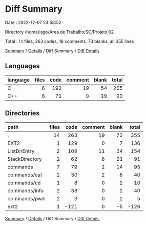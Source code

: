 # Diff Summary

Date : 2022-12-07 23:58:52

Directory /home/iago/Área de Trabalho/SO/Projeto 02

Total : 14 files,  263 codes, 19 comments, 73 blanks, all 355 lines

[Summary](results.md) / [Details](details.md) / Diff Summary / [Diff Details](diff-details.md)

## Languages
| language | files | code | comment | blank | total |
| :--- | ---: | ---: | ---: | ---: | ---: |
| C | 6 | 192 | 19 | 54 | 265 |
| C++ | 8 | 71 | 0 | 19 | 90 |

## Directories
| path | files | code | comment | blank | total |
| :--- | ---: | ---: | ---: | ---: | ---: |
| . | 14 | 263 | 19 | 73 | 355 |
| EXT2 | 1 | 129 | 0 | 7 | 136 |
| ListDirEntry | 2 | 109 | 11 | 34 | 154 |
| StackDirectory | 2 | 62 | 8 | 21 | 91 |
| commands | 7 | 79 | 2 | 14 | 95 |
| commands/cat | 2 | 30 | 2 | 8 | 40 |
| commands/cd | 1 | 8 | 0 | 2 | 10 |
| commands/info | 2 | 38 | 0 | 2 | 40 |
| commands/pwd | 2 | 3 | 0 | 2 | 5 |
| ext2 | 1 | -121 | 0 | -5 | -126 |

[Summary](results.md) / [Details](details.md) / Diff Summary / [Diff Details](diff-details.md)
